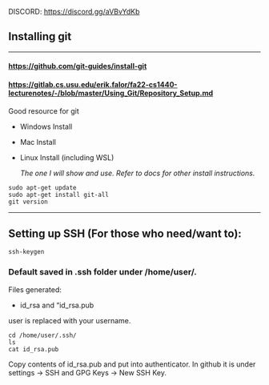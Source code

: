 DISCORD: https://discord.gg/aVBvYdKb

## Installing git
---
#### https://github.com/git-guides/install-git

#### https://gitlab.cs.usu.edu/erik.falor/fa22-cs1440-lecturenotes/-/blob/master/Using_Git/Repository_Setup.md
Good resource for git

- Windows Install

- Mac Install

- Linux Install (including WSL)

    *The one I will show and use. Refer to docs for other install instructions.*

```
sudo apt-get update
sudo apt-get install git-all
git version
```
---
## Setting up SSH (For those who need/want to):

```
ssh-keygen
```

### Default saved in .ssh folder under /home/user/.


Files generated:
* id_rsa  and “id_rsa.pub

user is replaced with your username. 
```
cd /home/user/.ssh/
ls
cat id_rsa.pub
```
Copy contents of id_rsa.pub and put into authenticator. In github it is under settings -> SSH and GPG Keys -> New SSH Key. 
